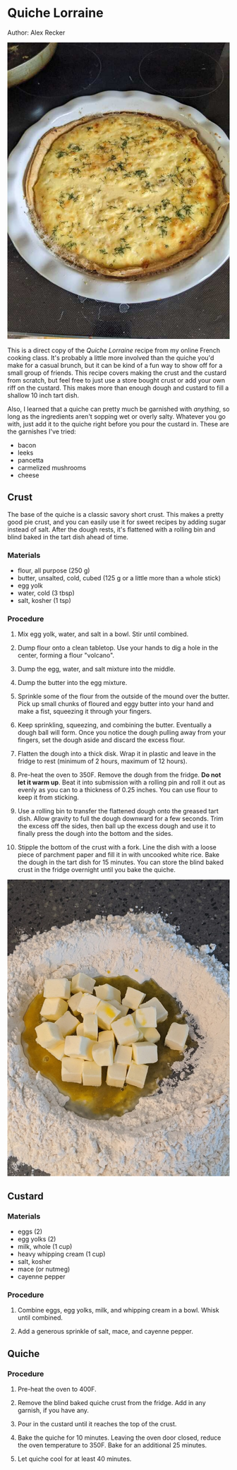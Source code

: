 # Quiche Lorraine

Author: Alex Recker

![](images/quiche-lorraine.jpg)

This is a direct copy of the _Quiche Lorraine_ recipe from my online French cooking class.  It's probably a little more involved than the quiche you'd make for a casual brunch, but it can be kind of a fun way to show off for a small group of friends.  This recipe covers making the crust and the custard from scratch, but feel free to just use a store bought crust or add your own riff on the custard.  This makes more than enough dough and custard to fill a shallow 10 inch tart dish.

Also, I learned that a quiche can pretty much be garnished with _anything_, so long as the ingredients aren't sopping wet or overly salty.  Whatever you go with, just add it to the quiche right before you pour the custard in.  These are the garnishes I've tried:

- bacon
- leeks
- pancetta
- carmelized mushrooms
- cheese

## Crust

The base of the quiche is a classic savory short crust.  This makes a pretty good pie crust, and you can easily use it for sweet recipes by adding sugar instead of salt.  After the dough rests, it's flattened with a rolling bin and blind baked in the tart dish ahead of time.

### Materials

- flour, all purpose (250 g)
- butter, unsalted, cold, cubed (125 g or a little more than a whole stick)
- egg yolk
- water, cold (3 tbsp)
- salt, kosher (1 tsp)

### Procedure

1. Mix egg yolk, water, and salt in a bowl.  Stir until combined.

2. Dump flour onto a clean tabletop.  Use your hands to dig a hole in the center, forming a flour "volcano".

3. Dump the egg, water, and salt mixture into the middle.

4. Dump the butter into the egg mixture.

5. Sprinkle some of the flour from the outside of the mound over the butter.  Pick up small chunks of floured and eggy butter into your hand and make a fist, squeezing it through your fingers.

6. Keep sprinkling, squeezing, and combining the butter.  Eventually a dough ball will form.  Once you notice the dough pulling away from your fingers, set the dough aside and discard the excess flour.

7. Flatten the dough into a thick disk.  Wrap it in plastic and leave in the fridge to rest (minimum of 2 hours, maximum of 12 hours).

8. Pre-heat the oven to 350F.  Remove the dough from the fridge.  **Do not let it warm up**.  Beat it into submission with a rolling pin and roll it out as evenly as you can to a thickness of 0.25 inches.  You can use flour to keep it from sticking.

9.  Use a rolling bin to transfer the flattened dough onto the greased tart dish.  Allow gravity to full the dough downward for a few seconds.  Trim the excess off the sides, then ball up the excess dough and use it to finally press the dough into the bottom and the sides.

10.  Stipple the bottom of the crust with a fork.  Line the dish with a loose piece of parchment paper and fill it in with uncooked white rice.  Bake the dough in the tart dish for 15 minutes.  You can store the blind baked crust in the fridge overnight until you bake the quiche.

![](./images/quiche-lorraine-crust.jpg)

## Custard

### Materials

- eggs (2)
- egg yolks (2)
- milk, whole (1 cup)
- heavy whipping cream (1 cup)
- salt, kosher
- mace (or nutmeg)
- cayenne pepper

### Procedure

1. Combine eggs, egg yolks, milk, and whipping cream in a bowl.  Whisk until combined.

2. Add a generous sprinkle of salt, mace, and cayenne pepper.

## Quiche

### Procedure

1. Pre-heat the oven to 400F.

2. Remove the blind baked quiche crust from the fridge.  Add in any garnish, if you have any.

3. Pour in the custard until it reaches the top of the crust.

4. Bake the quiche for 10 minutes.  Leaving the oven door closed, reduce the oven temperature to 350F.  Bake for an additional 25 minutes.

5. Let quiche cool for at least 40 minutes.
